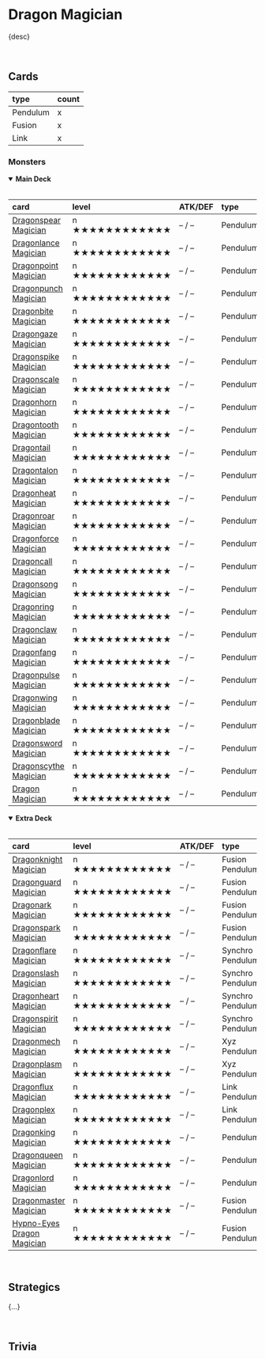 # Dragon Magician

{desc}


<br>


## Cards

| type | count |
| :--- | :---- |
| Pendulum | x |
| Fusion | x |
| Link | x |

### Monsters

<details open>
  <summary> <b> Main Deck </b> </summary> <br>

| card | level | ATK/DEF | type | attribute |
| :--- | :---- | :------ | :--- | :-------- |
| [Dragonspear Magician](../cards/monsters/pendulum/Dragonspear%20Magician.md) | n ★★★★★★★★★★★★ | – / – | Pendulum | – |
| [Dragonlance Magician](../cards/monsters/pendulum/Dragonlance%20Magician.md) | n ★★★★★★★★★★★★ | – / – | Pendulum | – |
| [Dragonpoint Magician](../cards/monsters/pendulum/Dragonpoint%20Magician.md) | n ★★★★★★★★★★★★ | – / – | Pendulum | – |
| [Dragonpunch Magician](../cards/monsters/pendulum/Dragonpunch%20Magician.md) | n ★★★★★★★★★★★★ | – / – | Pendulum | – |
| [Dragonbite Magician](../cards/monsters/pendulum/Dragonbite%20Magician.md) | n ★★★★★★★★★★★★ | – / – | Pendulum | – |
| [Dragongaze Magician](../cards/monsters/pendulum/Dragongaze%20Magician.md) | n ★★★★★★★★★★★★ | – / – | Pendulum | – |
| [Dragonspike Magician](../cards/monsters/pendulum/Dragonspike%20Magician.md) | n ★★★★★★★★★★★★ | – / – | Pendulum | – |
| [Dragonscale Magician](../cards/monsters/pendulum/Dragonscale%20Magician.md) | n ★★★★★★★★★★★★ | – / – | Pendulum | – |
| [Dragonhorn Magician](../cards/monsters/pendulum/Dragonhorn%20Magician.md) | n ★★★★★★★★★★★★ | – / – | Pendulum | – |
| [Dragontooth Magician](../cards/monsters/pendulum/Dragontooth%20Magician.md) | n ★★★★★★★★★★★★ | – / – | Pendulum | – |
| [Dragontail Magician](../cards/monsters/pendulum/Dragontail%20Magician.md) | n ★★★★★★★★★★★★ | – / – | Pendulum | – |
| [Dragontalon Magician](../cards/monsters/pendulum/Dragontalon%20Magician.md) | n ★★★★★★★★★★★★ | – / – | Pendulum | – |
| [Dragonheat Magician](../cards/monsters/pendulum/Dragonheat%20Magician.md) | n ★★★★★★★★★★★★ | – / – | Pendulum | – |
| [Dragonroar Magician](../cards/monsters/pendulum/Dragonroar%20Magician.md) | n ★★★★★★★★★★★★ | – / – | Pendulum | – |
| [Dragonforce Magician](../cards/monsters/pendulum/Dragonforce%20Magician.md) | n ★★★★★★★★★★★★ | – / – | Pendulum | – |
| [Dragoncall Magician](../cards/monsters/pendulum/Dragoncall%20Magician.md) | n ★★★★★★★★★★★★ | – / – | Pendulum | – |
| [Dragonsong Magician](../cards/monsters/pendulum/Dragonsong%20Magician.md) | n ★★★★★★★★★★★★ | – / – | Pendulum | – |
| [Dragonring Magician](../cards/monsters/pendulum/Dragonring%20Magician.md) | n ★★★★★★★★★★★★ | – / – | Pendulum | – |
| [Dragonclaw Magician](../cards/monsters/pendulum/Dragonclaw%20Magician.md) | n ★★★★★★★★★★★★ | – / – | Pendulum | – |
| [Dragonfang Magician](../cards/monsters/pendulum/Dragonfang%20Magician.md) | n ★★★★★★★★★★★★ | – / – | Pendulum | – |
| [Dragonpulse Magician](../cards/monsters/pendulum/Dragonpulse%20Magician.md) | n ★★★★★★★★★★★★ | – / – | Pendulum | – |
| [Dragonwing Magician](../cards/monsters/pendulum/Dragonwing%20Magician.md) | n ★★★★★★★★★★★★ | – / – | Pendulum | – |
| [Dragonblade Magician](../cards/monsters/pendulum/Dragonblade%20Magician.md) | n ★★★★★★★★★★★★ | – / – | Pendulum | – |
| [Dragonsword Magician](../cards/monsters/pendulum/Dragonsword%20Magician.md) | n ★★★★★★★★★★★★ | – / – | Pendulum | – |
| [Dragonscythe Magician](../cards/monsters/pendulum/Dragonscythe%20Magician.md) | n ★★★★★★★★★★★★ | – / – | Pendulum | – |
| [Dragon Magician](../cards/monsters/pendulum/Dragon%20Magician.md) | n ★★★★★★★★★★★★ | – / – | Pendulum | – |

</details>

<details open>
  <summary> <b> Extra Deck </b> </summary> <br>

| card | level | ATK/DEF | type | attribute | material |
| :--- | :---- | :------ | :--- | :-------- | :------- |
| [Dragonknight Magician](../cards/monsters/fusion/Dragonknight%20Magician.md) | n ★★★★★★★★★★★★ | – / – | Fusion Pendulum | – | – |
| [Dragonguard Magician](../cards/monsters/fusion/Dragon%20Magicianguard.md) | n ★★★★★★★★★★★★ | – / – | Fusion Pendulum | – | – |
| [Dragonark Magician](../cards/monsters/fusion/Dragonark%20Magician.md) | n ★★★★★★★★★★★★ | – / – | Fusion Pendulum | – | – |
| [Dragonspark Magician](../cards/monsters/fusion/Dragonspark%20Magician.md) | n ★★★★★★★★★★★★ | – / – | Fusion Pendulum | – | – |
| [Dragonflare Magician](../cards/monsters/synchro/Dragonflare%20Magician.md) | n ★★★★★★★★★★★★ | – / – | Synchro Pendulum | – | – |
| [Dragonslash Magician](../cards/monsters/synchro/Dragonslash%20Magician.md) | n ★★★★★★★★★★★★ | – / – | Synchro Pendulum | – | – |
| [Dragonheart Magician](../cards/monsters/synchro/Dragonheart%20Magician.md) | n ★★★★★★★★★★★★ | – / – | Synchro Pendulum | – | – |
| [Dragonspirit Magician](../cards/monsters/synchro/Dragonspirit%20Magician.md) | n ★★★★★★★★★★★★ | – / – | Synchro Pendulum | – | – |
| [Dragonmech Magician](../cards/monsters/xyz/Dragonmech%20Magician.md) | n ★★★★★★★★★★★★ | – / – | Xyz Pendulum | – | – |
| [Dragonplasm Magician](../cards/monsters/xyz/Dragonplasm%20Magician.md) | n ★★★★★★★★★★★★ | – / – | Xyz Pendulum | – | – |
| [Dragonflux Magician](../cards/monsters/link/Dragonflux%20Magician.md) | n ★★★★★★★★★★★★ | – / – | Link Pendulum | – | – |
| [Dragonplex Magician](../cards/monsters/link/Dragonplex%20Magician.md) | n ★★★★★★★★★★★★ | – / – | Link Pendulum | – | – |
| [Dragonking Magician](../cards/monsters/–/Dragonking%20Magician.md) | n ★★★★★★★★★★★★ | – / – | Pendulum | – | – |
| [Dragonqueen Magician](../cards/monsters/–/Dragonqueen%20Magician.md) | n ★★★★★★★★★★★★ | – / – | Pendulum | – | – |
| [Dragonlord Magician](../cards/monsters/–/Dragonlord%20Magician.md) | n ★★★★★★★★★★★★ | – / – | Pendulum | – | – |
| [Dragonmaster Magician](../cards/monsters/fusion/Dragonmaster%20Magician.md) | n ★★★★★★★★★★★★ | – / – | Fusion Pendulum | – | – |
| [Hypno-Eyes Dragon Magician](../cards/monsters/fusion/Hypno-Eyes%20Dragon%20Magician.md) | n ★★★★★★★★★★★★ | – / – | Fusion Pendulum | – | – |

</details>


<br>


## Strategics

{...}


<br>


## Trivia
